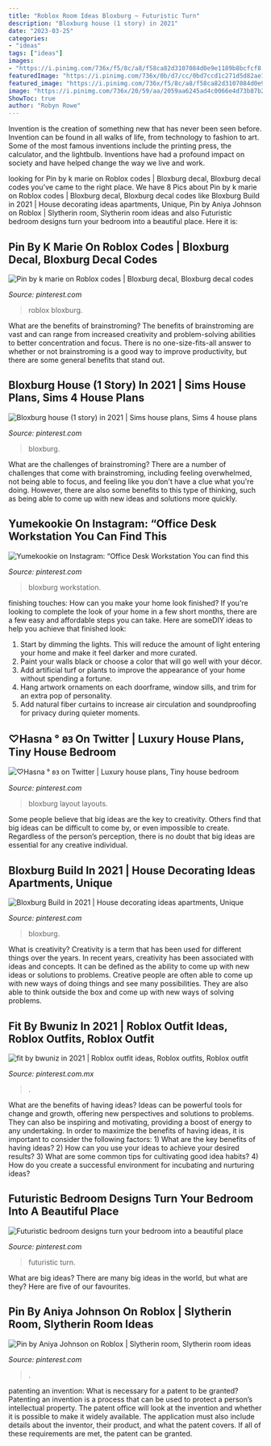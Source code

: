 ```yaml
---
title: "Roblox Room Ideas Bloxburg ~ Futuristic Turn"
description: "Bloxburg house (1 story) in 2021"
date: "2023-03-25"
categories:
- "ideas"
tags: ["ideas"]
images:
- "https://i.pinimg.com/736x/f5/8c/a8/f58ca82d3107084d0e9e1189b8bcfcf8.jpg"
featuredImage: "https://i.pinimg.com/736x/0b/d7/cc/0bd7ccd1c271d5d82ae191454a9c2ec0.jpg"
featured_image: "https://i.pinimg.com/736x/f5/8c/a8/f58ca82d3107084d0e9e1189b8bcfcf8.jpg"
image: "https://i.pinimg.com/736x/20/59/aa/2059aa6245ad4c0066e4d73b87b22f8f.jpg"
ShowToc: true
author: "Robyn Rowe"
---
```



Invention is the creation of something new that has never been seen before. Invention can be found in all walks of life, from technology to fashion to art. Some of the most famous inventions include the printing press, the calculator, and the lightbulb. Inventions have had a profound impact on society and have helped change the way we live and work.

	

		
looking for Pin by k marie on Roblox codes | Bloxburg decal, Bloxburg decal codes you've came to the right place. We have 8 Pics about Pin by k marie on Roblox codes | Bloxburg decal, Bloxburg decal codes like Bloxburg Build in 2021 | House decorating ideas apartments, Unique, Pin by Aniya Johnson on Roblox | Slytherin room, Slytherin room ideas and also Futuristic bedroom designs turn your bedroom into a beautiful place. Here it is:
		
    
## Pin By K Marie On Roblox Codes | Bloxburg Decal, Bloxburg Decal Codes

<img loading=lazy src="https://i.pinimg.com/736x/eb/fc/0e/ebfc0e89a471e5f72783b22bf2461534.jpg" onerror="this.onerror=null;this.src='https://tse2.mm.bing.net/th?id=OIP.r485rm8BG3_PomqStIQW2AHaDb&amp;pid=15.1';" alt="Pin by k marie on Roblox codes | Bloxburg decal, Bloxburg decal codes">

_Source: pinterest.com_

>roblox bloxburg. 

	

What are the benefits of brainstroming?
The benefits of brainstroming are vast and can range from increased creativity and problem-solving abilities to better concentration and focus. There is no one-size-fits-all answer to whether or not brainstroming is a good way to improve productivity, but there are some general benefits that stand out.

    
## Bloxburg House (1 Story) In 2021 | Sims House Plans, Sims 4 House Plans

<img loading=lazy src="https://i.pinimg.com/736x/0b/d7/cc/0bd7ccd1c271d5d82ae191454a9c2ec0.jpg" onerror="this.onerror=null;this.src='https://tse3.mm.bing.net/th?id=OIP.lf5Ur7P1-cbv9aDeyztv0gHaFi&amp;pid=15.1';" alt="Bloxburg house (1 story) in 2021 | Sims house plans, Sims 4 house plans">

_Source: pinterest.com_

>bloxburg. 

	

What are the challenges of brainstroming?
There are a number of challenges that come with brainstroming, including feeling overwhelmed, not being able to focus, and feeling like you don't have a clue what you're doing. However, there are also some benefits to this type of thinking, such as being able to come up with new ideas and solutions more quickly.

    
## Yumekookie On Instagram: “Office Desk Workstation You Can Find This

<img loading=lazy src="https://i.pinimg.com/736x/3b/cc/09/3bcc0936a0379a5f05fddbd04e3c594b.jpg" onerror="this.onerror=null;this.src='https://tse4.mm.bing.net/th?id=OIP.Vj3SNPjdksKWM4klmqym9wHaHa&amp;pid=15.1';" alt="Yumekookie on Instagram: “Office Desk Workstation You can find this">

_Source: pinterest.com_

>bloxburg workstation. 

	

finishing touches: How can you make your home look finished?
If you're looking to complete the look of your home in a few short months, there are a few easy and affordable steps you can take. Here are someDIY ideas to help you achieve that finished look: 
1. Start by dimming the lights. This will reduce the amount of light entering your home and make it feel darker and more curated. 
2. Paint your walls black or choose a color that will go well with your décor. 
3. Add artificial turf or plants to improve the appearance of your home without spending a fortune. 
4. Hang artwork ornaments on each doorframe, window sills, and trim for an extra pop of personality. 
5. Add natural fiber curtains to increase air circulation and soundproofing for privacy during quieter moments.

    
## ♡Hasna ° 𐐪𐑂 On Twitter | Luxury House Plans, Tiny House Bedroom

<img loading=lazy src="https://i.pinimg.com/736x/fb/c2/bf/fbc2bfac3b801627a880e510a49a3562.jpg" onerror="this.onerror=null;this.src='https://tse1.mm.bing.net/th?id=OIP.B9N9eiPcFgP_aVrC9j-wXAHaDz&amp;pid=15.1';" alt="♡Hasna ° 𐐪𐑂 on Twitter | Luxury house plans, Tiny house bedroom">

_Source: pinterest.com_

>bloxburg layout layouts. 

	

Some people believe that big ideas are the key to creativity. Others find that big ideas can be difficult to come by, or even impossible to create. Regardless of the person’s perception, there is no doubt that big ideas are essential for any creative individual.

    
## Bloxburg Build In 2021 | House Decorating Ideas Apartments, Unique

<img loading=lazy src="https://i.pinimg.com/736x/af/79/42/af7942b07f586c59b158ea7b3a1d1e0e.jpg" onerror="this.onerror=null;this.src='https://tse1.mm.bing.net/th?id=OIP.nQKvG-bopZLFbPaA6MUKAQHaFX&amp;pid=15.1';" alt="Bloxburg Build in 2021 | House decorating ideas apartments, Unique">

_Source: pinterest.com_

>bloxburg. 

	

What is creativity?
Creativity is a term that has been used for different things over the years. In recent years, creativity has been associated with ideas and concepts. It can be defined as the ability to come up with new ideas or solutions to problems. Creative people are often able to come up with new ways of doing things and see many possibilities. They are also able to think outside the box and come up with new ways of solving problems.

    
## Fit By Bwuniz In 2021 | Roblox Outfit Ideas, Roblox Outfits, Roblox Outfit

<img loading=lazy src="https://i.pinimg.com/736x/f5/8c/a8/f58ca82d3107084d0e9e1189b8bcfcf8.jpg" onerror="this.onerror=null;this.src='https://tse2.mm.bing.net/th?id=OIP.f-EHoQxFpnZ3ytFLiELKDgHaOW&amp;pid=15.1';" alt="fit by bwuniz in 2021 | Roblox outfit ideas, Roblox outfits, Roblox outfit">

_Source: pinterest.com.mx_

>. 

	

What are the benefits of having ideas?
Ideas can be powerful tools for change and growth, offering new perspectives and solutions to problems. They can also be inspiring and motivating, providing a boost of energy to any undertaking. In order to maximize the benefits of having ideas, it is important to consider the following factors: 1) What are the key benefits of having ideas? 2) How can you use your ideas to achieve your desired results? 3) What are some common tips for cultivating good idea habits? 4) How do you create a successful environment for incubating and nurturing ideas?

    
## Futuristic Bedroom Designs Turn Your Bedroom Into A Beautiful Place

<img loading=lazy src="https://i.pinimg.com/736x/20/59/aa/2059aa6245ad4c0066e4d73b87b22f8f.jpg" onerror="this.onerror=null;this.src='https://tse1.mm.bing.net/th?id=OIP.YaBO13KZlTOYxEHcXCTKpgHaD4&amp;pid=15.1';" alt="Futuristic bedroom designs turn your bedroom into a beautiful place">

_Source: pinterest.com_

>futuristic turn. 

	

What are big ideas?
There are many big ideas in the world, but what are they? Here are five of our favourites.

    
## Pin By Aniya Johnson On Roblox | Slytherin Room, Slytherin Room Ideas

<img loading=lazy src="https://i.pinimg.com/736x/fb/76/83/fb76835edba6e713ec013a319738eb0d.jpg" onerror="this.onerror=null;this.src='https://tse2.mm.bing.net/th?id=OIP.DPOlENaO_8RYPH5_yM9lTAHaED&amp;pid=15.1';" alt="Pin by Aniya Johnson on Roblox | Slytherin room, Slytherin room ideas">

_Source: pinterest.com_

>. 

	

patenting an invention: What is necessary for a patent to be granted?
Patenting an invention is a process that can be used to protect a person’s intellectual property. The patent office will look at the invention and whether it is possible to make it widely available. The application must also include details about the inventor, their product, and what the patent covers. If all of these requirements are met, the patent can be granted.

